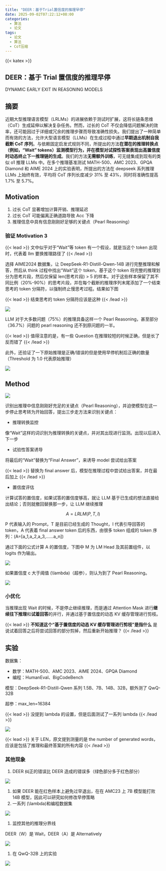 ```yaml
---
title: "DEER：基于Trial置信度的推理早停"
date: 2025-09-02T07:22:12+08:00
categories:
  - 算法
  - 论文
tags:
  - 论文
  - 算法
  - CoT压缩
---
```


{{< katex >}}

## DEER：基于 Trial 置信度的推理早停

DYNAMIC EARLY EXIT IN REASONING MODELS

## 摘要

近期大型推理语言模型（LRLMs）的进展依赖于测试时扩展，这将长链条思维（CoT）生成延伸以解决复杂任务。然而，过长的 CoT 不仅会降低问题解决的效率，还可能因过于详细或冗余的推理步骤而导致准确性损失。我们提出了一种简单而有效的方法，允许大型语言模型（LLMs）在生成过程中通过**早期退出机制自我截断 CoT 序列**。与依赖固定启发式规则不同，所提出的方法**在潜在的推理转换点（例如，“Wait” tokens）监测模型行为，并在模型对试探性答案表现出高置信度时动态终止下一推理链的生成**。我们的方法**无需额外训练**，可无缝集成到现有的类似 o1 推理 LLMs 中。在多个推理基准测试 MATH-500、AMC 2023、GPQA Diamond 和 AIME 2024 上的实验表明，所提出的方法在 deepseek 系列推理 LLMs 上始终有效，平均将 CoT 序列长度减少 31% 至 43%，同时将准确性提高 1.7% 至 5.7%。

## Motivation

1. 过长 CoT 显著增加计算开销、推理延迟
2. 过长 CoT 可能偏离正确道路导致 Acc 下降
3. 推理信息中具有信息刚刚好足够的关键点（Pearl Reasoning）

### 验证 Motivation 3

{{< lead >}}
文中似乎对于“Wait”等 token 有一个假设，就是当这个 token 出现时，代表着 llm 要换推理路径了
{{< /lead >}}

选择 AIME2024 数据集，让 DeepSeek-R1-Distill-Qwen-14B 进行完整推理和解答，然后从 think 过程中找出“Wait”这个 token，基于这个 token 将完整的推理划分为思考片段，然后仅保留 len(思考片段) > 5 的样本。对于这些样本保留了其不同比例（20%-90%）的思考片段，并在每个截断的推理序列末尾添加了一个结束思考的 token 分隔符，以强制终止慢思考过程。结果如下图

{{< lead >}}
结束思考的 token 分隔符应该是</think>这种
{{< /lead >}}

![](/post_imgs/DEER%EF%BC%9A%E5%9F%BA%E4%BA%8ETrial%E7%BD%AE%E4%BF%A1%E5%BA%A6%E7%9A%84%E6%8E%A8%E7%90%86%E6%97%A9%E5%81%9C/G2kzbCIt6oNgTcxAYcLcv3PanDd.png)

LLM 对于大多数问题（75%）的推理具备这样一个 Pearl Reasoning，甚至部分（36.7%）问题的 pearl reasoning 还不到原问题的一半。

{{< lead >}}
值得注意的是，有一些 Question 在推理较短的时候正确，但是长了反而错了
{{< /lead >}}

此外，还验证了一下原始推理是正确/错误的但是使用早停机制后正确的数量（Threshold 为 1.0 代表原始推理）

![](/post_imgs/DEER%EF%BC%9A%E5%9F%BA%E4%BA%8ETrial%E7%BD%AE%E4%BF%A1%E5%BA%A6%E7%9A%84%E6%8E%A8%E7%90%86%E6%97%A9%E5%81%9C/PORZbw9vioomfUxNJNmcZoTdnNn.png)

## Method

![](/post_imgs/DEER%EF%BC%9A%E5%9F%BA%E4%BA%8ETrial%E7%BD%AE%E4%BF%A1%E5%BA%A6%E7%9A%84%E6%8E%A8%E7%90%86%E6%97%A9%E5%81%9C/X6FSbpcB4oCbymxyrm3cwik3nAh.png)

识别出推理中信息刚刚好充足的关键点（Pearl Reasoning），并迫使模型在这一步停止思考转为开始回答，提出三步走方法来识别关键点：

- 推理转换监控

像“Wait”这样的词识别为推理转换的关键点，并对其出现进行监测。出现以后进入下一步

- 试验性答案诱导

将最后的“Wait”替换为“Final Answer”，来诱导 model 尝试给出答案

{{< lead >}}
替换为 final answer 后，模型在推理过程中尝试给出答案，并在最后加上</think>
{{< /lead >}}

- 置信度评估

计算试答的置信度，如果试答的置信度够高，就让 LLM 基于已生成的想法直接给出结论；否则就撤回替换那一步，让 LLM 继续推理

$$
A=LRLM(P,T,I)
$$

P 代表输入的 Prompt，T 是目前已经生成的 Thought，I 代表引导回答的 token，A 代表着 final answer token 后的东西，由很多 token 组成的 token 序列：\(A=[a_1,a_2,a_3,……a_n]\)

通过下面的公式计算 A 的置信度，下图中 M 为 LM Head 及其前置组件，以 logits 作为输出。

![](/post_imgs/DEER%EF%BC%9A%E5%9F%BA%E4%BA%8ETrial%E7%BD%AE%E4%BF%A1%E5%BA%A6%E7%9A%84%E6%8E%A8%E7%90%86%E6%97%A9%E5%81%9C/GPvMbFCwpovTZ1xbMmIcSfwZnFc.png)

如果置信度 c 大于阈值 \(\lambda\)（超参），则认为到了 Pearl Reasoning。

![](/post_imgs/DEER%EF%BC%9A%E5%9F%BA%E4%BA%8ETrial%E7%BD%AE%E4%BF%A1%E5%BA%A6%E7%9A%84%E6%8E%A8%E7%90%86%E6%97%A9%E5%81%9C/Y6Ztb8AmYoQI8mxFKaLc97L9nEf.png)

### 小优化

当推理出现 Wait 的时候，不是停止继续推理，而是通过 Attention Mask 进行**继续往下推理**和**试着回答**的并行，并通过基于置信度的动态 KV 缓存管理进行剪枝。

{{< lead >}}
**不知道这个“基于置信度的动态 KV 缓存管理进行剪枝”是指什么**
是说试着回答之后将尝试回答的部分剪掉，然后重新开始推理？
{{< /lead >}}

## 实验

数据集：

- 数学：MATH-500、AMC 2023、AIME 2024、GPQA Diamond
- 编程：HumanEval、BigCodeBench

模型：DeepSeek-R1-Distill-Qwen 系列 1.5B、7B、14B、32B，额外测了 QwQ-32B

超参：max_len=16384

{{< lead >}}
没提到 lambda 的设置，但是后面测试了一系列 lambda
{{< /lead >}}

![](/post_imgs/DEER%EF%BC%9A%E5%9F%BA%E4%BA%8ETrial%E7%BD%AE%E4%BF%A1%E5%BA%A6%E7%9A%84%E6%8E%A8%E7%90%86%E6%97%A9%E5%81%9C/T8U5bbMovocff9xoZbNci9Z2nIc.png)

{{< lead >}}
关于 LEN，原文提到测量的是 the number of generated words，应该是包括了推理和最终答案的所有内容
{{< /lead >}}

### 其他现象

1. DEER 纠正的错误比 DEER 造成的错误多（绿色部分多于红色部分）

![](/post_imgs/DEER%EF%BC%9A%E5%9F%BA%E4%BA%8ETrial%E7%BD%AE%E4%BF%A1%E5%BA%A6%E7%9A%84%E6%8E%A8%E7%90%86%E6%97%A9%E5%81%9C/MgY4b7KPloMBh4xbE3gc7EJUnne.png)

1. 如果 DEER 能在红色样本上避免过早退出，在在 AMC23 上 7B 模型能打败 14B 模型，因此可以研究如何修改早停策略
2. 一系列 \(\lambda\)和编程数据集

![](/post_imgs/DEER%EF%BC%9A%E5%9F%BA%E4%BA%8ETrial%E7%BD%AE%E4%BF%A1%E5%BA%A6%E7%9A%84%E6%8E%A8%E7%90%86%E6%97%A9%E5%81%9C/SaqAb4UybocXNExLRKRc51JLnye.png)

1. 监控其他的推理分界线

DEER（W）是 Wait，DEER（A）是 Alternatively

![](/post_imgs/DEER%EF%BC%9A%E5%9F%BA%E4%BA%8ETrial%E7%BD%AE%E4%BF%A1%E5%BA%A6%E7%9A%84%E6%8E%A8%E7%90%86%E6%97%A9%E5%81%9C/A8mhbYUYro1trNxXunockhNmnsd.png)

1. 在 QwQ-32B 上的实验

![](/post_imgs/DEER%EF%BC%9A%E5%9F%BA%E4%BA%8ETrial%E7%BD%AE%E4%BF%A1%E5%BA%A6%E7%9A%84%E6%8E%A8%E7%90%86%E6%97%A9%E5%81%9C/T71WbsS43o7WLfx9Gc4cfmFwnsc.png)
